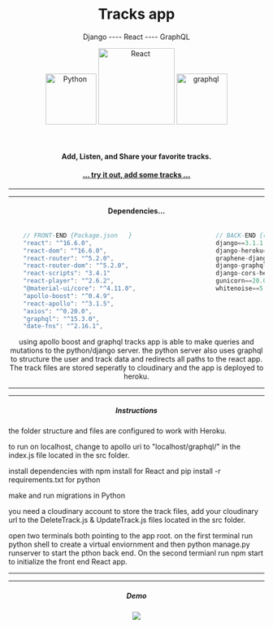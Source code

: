 <h1 align="center">Tracks app</h1>

<p align="center">Django  ----  React ----  GraphQL</p>

<p align="center" >
    <img width="100px" src="https://upload.wikimedia.org/wikipedia/commons/thumb/0/0a/Python.svg/200px-Python.svg.png" alt="Python">
    <img width="150px" src="https://upload.wikimedia.org/wikipedia/commons/thumb/a/a7/React-icon.svg/200px-React-icon.svg.png" alt="React">
    <img width="100px" src="https://upload.wikimedia.org/wikipedia/commons/thumb/1/17/GraphQL_Logo.svg/200px-GraphQL_Logo.svg.png" alt="graphql">
</p>
<br/>

<h4 align="center">Add, Listen, and Share your favorite tracks.</h4>

<h4 align="center"><a href="https://tracksapp-django-graphql-react.herokuapp.com/">... try it out, add some tracks ...</a></h4>

___
___

<h4 align="center">Dependencies...</h4>
  
```javascript  

    // FRONT-END {Package.json   }                       // BACK-END {requirements.txt}
    "react": "^16.6.0",                                  django==3.1.1
    "react-dom": "^16.6.0",                              django-heroku==0.3.1
    "react-router": "^5.2.0",                            graphene-django==2.13.0
    "react-router-dom": "^5.2.0",                        django-graphql-jwt==0.3.1
    "react-scripts": "3.4.1"                             django-cors-headers==3.5.0
    "react-player": "^2.6.2",                            gunicorn==20.0.4
    "@material-ui/core": "^4.11.0",                      whitenoise==5.2.0
    "apollo-boost": "^0.4.9",
    "react-apollo": "^3.1.5",
    "axios": "^0.20.0",
    "graphql": "^15.3.0",
    "date-fns": "^2.16.1",
```

<p align="center">using apollo boost and graphql tracks app is able to make queries and mutations to the python/django server. the python server also uses graphql to structure the user and track data and redirects all paths to the react app. The track files are stored seperatly to cloudinary and the app is deployed to heroku.</p>

___
___

<h5 align="center">Instructions</h5>

<p>the folder structure and files are configured to work with Heroku.</p>
<p>to run on localhost, change to apollo uri to "localhost/graphql/" in the index.js file located in the src folder.</p>
<p>install dependencies with npm install for React and pip install -r requirements.txt for python</p>
<p>make and run migrations in Python</p>
<p>you need a cloudinary account to store the track files, add your cloudinary url to the DeleteTrack.js & UpdateTrack.js files located in the src folder.<p>
<p>open two terminals both pointing to the app root. on the first terminal run python shell to create a virtual enviornment and then python manage.py runserver to start the pthon back end. On the second termianl run npm start to initialize the front end React app.</p>

___
___

<h5 align="center">Demo</h5>

<p align="center">
<img src="readme_assets/tracksapp.gif" />
<p/>
